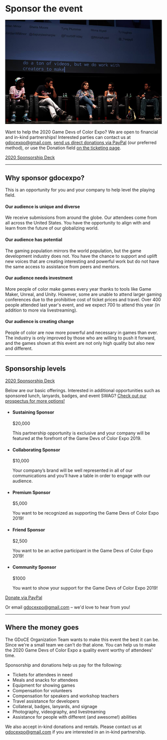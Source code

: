 # Sponsor the event

![](/assets/images/photos/2018/2018GDoCE_2.jpg)

Want to help the 2020 Game Devs of Color Expo? We are open to financial and in-kind partnerships! Interested parties can contact us at gdocexpo@gmail.com, [send us direct donations via PayPal](http://paypal.me/BrooklynGamery) (our preferred method), or use the Donation field [on the ticketing page](/tickets).

<a href="http://bit.ly/gdoce20sponsordeck" class="btn">2020 Sponsorship Deck</a>

----

## Why sponsor gdocexpo?

This is an opportunity for you and your company to help level the playing field.

#### Our audience is unique and diverse

We receive submissions from around the globe. Our attendees come from all across the United States. You have the opportunity to align with and learn from the future of our globalizing world.

#### Our audience has potential

The gaming population mirrors the world population, but the game development industry does not. You have the chance to support and uplift new voices that are creating interesting and powerful work but do not have the same access to assistance from peers and mentors.

#### Our audience needs investment

More people of color make games every year thanks to tools like Game Maker, Unreal, and Unity. However, some are unable to attend larger gaming conferences due to the prohibitive cost of ticket prices and travel. Over 400 people attended last year's event, and we expect 700 to attend this year (in addition to more via livestreaming).

#### Our audience is creating change

People of color are now more powerful and necessary in games than ever. The industry is only improved by those who are willing to push it forward, and the games shown at this event are not only high quality but also new and different.

----

## Sponsorship levels
<a href="http://bit.ly/gdoce20sponsordeck" class="btn">2020 Sponsorship Deck</a>


Below are our basic offerings. Interested in additional opportunities such as sponsored lunch, lanyards, badges, and event SWAG? [Check out our prospectus for more options!](http://bit.ly/gdoce20sponsordeck)

<ul class="col-container">
  <li class="col-3-2 sponsorship-list-item sponsorship-list-item-featured">
    <h4>Sustaining Sponsor</h4>
    <p class="sponsorship-price">$20,000</p>
    <p>This partnership opportunity is exclusive and your company will be featured at the forefront of the Game Devs of Color Expo 2019. </p>
  </li>
  <li class="col-3 sponsorship-list-item">
    <h4>Collaborating Sponsor</h4>
    <p class="sponsorship-price">$10,000</p>
    <p class="text-smaller">Your company’s brand will be well represented in all of our communications and you’ll  have a table in order to engage with our audience. </p>
  </li>
  <li class="col-3 sponsorship-list-item">
    <h4>Premium Sponsor</h4>
    <p class="sponsorship-price">$5,000</p>
    <p class="text-smaller">You want to be recognized as supporting the Game Devs of Color Expo 2019!</p>
  </li>
  <li class="col-3 sponsorship-list-item">
    <h4>Friend Sponsor</h4>
    <p class="sponsorship-price">$2,500</p>
    <p class="text-smaller">You want to be an active participant in the Game Devs of Color Expo 2019!</p>
  </li>
  <li class="col-3 sponsorship-list-item">
    <h4>Community Sponsor</h4>
    <p class="sponsorship-price">$1000</p>
    <p class="text-smaller">You want to show your support for the Game Devs of Color Expo 2019!</p>
  </li>
</ul>


<a href="http://paypal.me/BrooklynGamery" class="btn" target="_blank">Donate via PayPal</a> 

Or email gdocexpo@gmail.com – we'd love to hear from you!

----

## Where the money goes

The GDoCE Organization Team wants to make this event the best it can be. Since we're a small team we can't do that alone. You can help us to make the 2020 Game Devs of Color Expo a quality event worthy of attendees' time.

Sponsorship and donations help us pay for the following:

- Tickets for attendees in need
- Meals and snacks for attendees
- Equipment for showing games
- Compensation for volunteers
- Compensation for speakers and workshop teachers
- Travel assistance for developers
- Collateral, badges, lanyards, and signage
- Photography, videography, and livestreaming
- Assistance for people with different (and awesome!) abilities

We also accept in-kind donations and rentals. Please contact us at gdocexpo@gmail.com if you are interested in an in-kind partnership.
